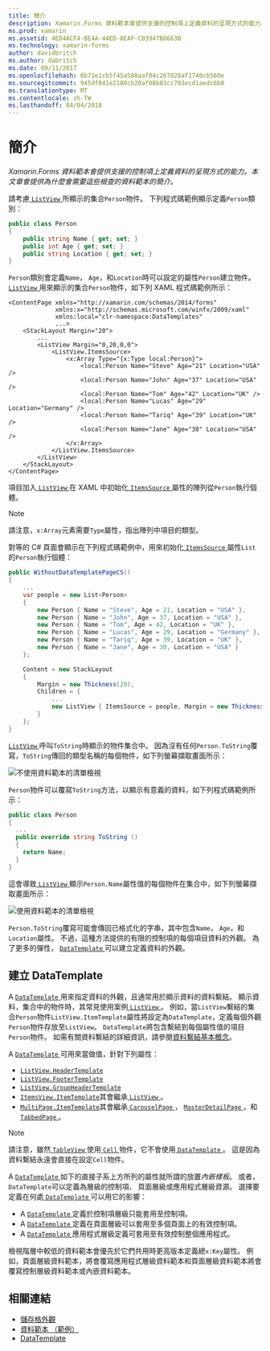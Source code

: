```yaml
---
title: 簡介
description: Xamarin.Forms 資料範本會提供支援的控制項上定義資料的呈現方式的能力。 本文章會提供為什麼會需要這些檢查的資料範本的簡介。
ms.prod: xamarin
ms.assetid: 4ED4ACF4-BE4A-44ED-8EAF-C03947B8663B
ms.technology: xamarin-forms
author: davidbritch
ms.author: dabritch
ms.date: 09/11/2017
ms.openlocfilehash: 6b71e1cb5f45a580aaf04c267028af1740cb560e
ms.sourcegitcommit: 945df041e2180cb20af08b83cc703ecd1aedc6b0
ms.translationtype: MT
ms.contentlocale: zh-TW
ms.lasthandoff: 04/04/2018
---
```

# <a name="introduction"></a>簡介

_Xamarin.Forms 資料範本會提供支援的控制項上定義資料的呈現方式的能力。本文章會提供為什麼會需要這些檢查的資料範本的簡介。_

請考慮[ `ListView` ](https://developer.xamarin.com/api/type/Xamarin.Forms.ListView/)所顯示的集合`Person`物件。 下列程式碼範例顯示定義`Person`類別：

```csharp
public class Person
{
    public string Name { get; set; }
    public int Age { get; set; }
    public string Location { get; set; }
}
```

`Person`類別會定義`Name`， `Age`，和`Location`時可以設定的屬性`Person`建立物件。 [ `ListView` ](https://developer.xamarin.com/api/type/Xamarin.Forms.ListView/)用來顯示的集合`Person`物件，如下列 XAML 程式碼範例所示：

```xaml
<ContentPage xmlns="http://xamarin.com/schemas/2014/forms"
             xmlns:x="http://schemas.microsoft.com/winfx/2009/xaml"
             xmlns:local="clr-namespace:DataTemplates"
             ...>
    <StackLayout Margin="20">
        ...
        <ListView Margin="0,20,0,0">
            <ListView.ItemsSource>
                <x:Array Type="{x:Type local:Person}">
                    <local:Person Name="Steve" Age="21" Location="USA" />
                    <local:Person Name="John" Age="37" Location="USA" />
                    <local:Person Name="Tom" Age="42" Location="UK" />
                    <local:Person Name="Lucas" Age="29" Location="Germany" />
                    <local:Person Name="Tariq" Age="39" Location="UK" />
                    <local:Person Name="Jane" Age="30" Location="USA" />
                </x:Array>
            </ListView.ItemsSource>
        </ListView>
    </StackLayout>
</ContentPage>
```

項目加入[ `ListView` ](https://developer.xamarin.com/api/type/Xamarin.Forms.ListView/)在 XAML 中初始化[ `ItemsSource` ](https://developer.xamarin.com/api/property/Xamarin.Forms.ItemsView%3CTVisual%3E.ItemsSource/)屬性的陣列從`Person`執行個體。

> [!NOTE]
> 請注意，`x:Array`元素需要`Type`屬性，指出陣列中項目的類型。

對等的 C# 頁面會顯示在下列程式碼範例中，用來初始化[ `ItemsSource` ](https://developer.xamarin.com/api/property/Xamarin.Forms.ItemsView%3CTVisual%3E.ItemsSource/)屬性`List`的`Person`執行個體：

```csharp
public WithoutDataTemplatePageCS()
{
    ...
    var people = new List<Person>
    {
        new Person { Name = "Steve", Age = 21, Location = "USA" },
        new Person { Name = "John", Age = 37, Location = "USA" },
        new Person { Name = "Tom", Age = 42, Location = "UK" },
        new Person { Name = "Lucas", Age = 29, Location = "Germany" },
        new Person { Name = "Tariq", Age = 39, Location = "UK" },
        new Person { Name = "Jane", Age = 30, Location = "USA" }
    };

    Content = new StackLayout
    {
        Margin = new Thickness(20),
        Children = {
            ...
            new ListView { ItemsSource = people, Margin = new Thickness(0, 20, 0, 0) }
        }
    };
}
```

[ `ListView` ](https://developer.xamarin.com/api/type/Xamarin.Forms.ListView/)呼叫`ToString`時顯示的物件集合中。 因為沒有任何`Person.ToString`覆寫，`ToString`傳回的類型名稱的每個物件，如下列螢幕擷取畫面所示：

![](introduction-images/no-data-template.png "不使用資料範本的清單檢視")

`Person`物件可以覆寫`ToString`方法，以顯示有意義的資料，如下列程式碼範例所示：

```csharp
public class Person
{
  ...
  public override string ToString ()
  {
    return Name;
  }
}
```

這會導致[ `ListView` ](https://developer.xamarin.com/api/type/Xamarin.Forms.ListView/)顯示`Person.Name`屬性值的每個物件在集合中，如下列螢幕擷取畫面所示：

![](introduction-images/override-tostring.png "使用資料範本的清單檢視")

`Person.ToString`覆寫可能會傳回已格式化的字串，其中包含`Name`， `Age`，和`Location`屬性。 不過，這種方法提供的有限的控制項的每個項目資料的外觀。 為了更多的彈性， [ `DataTemplate` ](https://developer.xamarin.com/api/type/Xamarin.Forms.DataTemplate/)可以建立定義資料的外觀。

## <a name="creating-a-datatemplate"></a>建立 DataTemplate

A [ `DataTemplate` ](https://developer.xamarin.com/api/type/Xamarin.Forms.DataTemplate/)用來指定資料的外觀，且通常用於顯示資料的資料繫結。 顯示資料，集合中的物件時，其常見使用案例[ `ListView` ](https://developer.xamarin.com/api/type/Xamarin.Forms.ListView/)。 例如，當`ListView`繫結的集合`Person`物件`ListView.ItemTemplate`屬性將設定為`DataTemplate`，定義每個外觀`Person`物件存放至`ListView`。 `DataTemplate`將包含繫結到每個屬性值的項目`Person`物件。 如需有關資料繫結的詳細資訊，請參閱[資料繫結基本概念](~/xamarin-forms/xaml/xaml-basics/data-binding-basics.md)。

A [ `DataTemplate` ](https://developer.xamarin.com/api/type/Xamarin.Forms.DataTemplate/)可用來當做值，針對下列屬性：

- [`ListView.HeaderTemplate`](https://developer.xamarin.com/api/property/Xamarin.Forms.ListView.HeaderTemplate/)
- [`ListView.FooterTemplate`](https://developer.xamarin.com/api/property/Xamarin.Forms.ListView.FooterTemplate/)
- [`ListView.GroupHeaderTemplate`](https://developer.xamarin.com/api/property/Xamarin.Forms.ListView.GroupHeaderTemplate/)
- [`ItemsView.ItemTemplate`](https://developer.xamarin.com/api/type/Xamarin.Forms.ItemsView%3CTVisual%3E/)其會繼承[ `ListView` ](https://developer.xamarin.com/api/type/Xamarin.Forms.ListView/)。
- [`MultiPage.ItemTemplate`](https://developer.xamarin.com/api/type/Xamarin.Forms.MultiPage%3CT%3E/)其會繼承[ `CarouselPage` ](https://developer.xamarin.com/api/type/Xamarin.Forms.CarouselPage/)， [ `MasterDetailPage` ](https://developer.xamarin.com/api/type/Xamarin.Forms.MasterDetailPage/)，和[ `TabbedPage` ](https://developer.xamarin.com/api/type/Xamarin.Forms.TabbedPage/)。

> [!NOTE]
> 請注意，雖然[ `TableView` ](https://developer.xamarin.com/api/type/Xamarin.Forms.TableView/)使用[ `Cell` ](https://developer.xamarin.com/api/type/Xamarin.Forms.Cell/)物件，它不會使用[ `DataTemplate` ](https://developer.xamarin.com/api/type/Xamarin.Forms.DataTemplate/)。 這是因為資料繫結永遠會直接在設定`Cell`物件。

A [ `DataTemplate` ](https://developer.xamarin.com/api/type/Xamarin.Forms.DataTemplate/)如下的直接子系上方所列的屬性就所謂的放置*內嵌樣板*。 或者，`DataTemplate`可以定義為層級的控制項、 頁面層級或應用程式層級資源。 選擇要定義在何處[ `DataTemplate` ](https://developer.xamarin.com/api/type/Xamarin.Forms.DataTemplate/)可以用它的影響：

- A [ `DataTemplate` ](https://developer.xamarin.com/api/type/Xamarin.Forms.DataTemplate/)定義於控制項層級只能套用至控制項。
- A [ `DataTemplate` ](https://developer.xamarin.com/api/type/Xamarin.Forms.DataTemplate/)定義在頁面層級可以套用至多個頁面上的有效控制項。
- A [ `DataTemplate` ](https://developer.xamarin.com/api/type/Xamarin.Forms.DataTemplate/)應用程式層級定義可套用至有效控制整個應用程式。

檢視階層中較低的資料範本會優先於它們共用時更高版本定義總`x:Key`屬性。 例如，頁面層級資料範本，將會覆寫應用程式層級資料範本和頁面層級資料範本將會覆寫控制層級資料範本或內嵌資料範本。


## <a name="related-links"></a>相關連結

- [儲存格外觀](~/xamarin-forms/user-interface/listview/customizing-cell-appearance.md)
- [資料範本 （範例）](https://developer.xamarin.com/samples/xamarin-forms/templates/datatemplates/)
- [DataTemplate](https://developer.xamarin.com/api/type/Xamarin.Forms.DataTemplate/)
